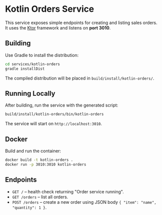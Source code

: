 # Kotlin Orders Service

This service exposes simple endpoints for creating and listing sales orders. It uses the [Ktor](https://ktor.io/) framework and listens on **port 3010**.

## Building

Use Gradle to install the distribution:

```bash
cd services/kotlin-orders
gradle installDist
```

The compiled distribution will be placed in `build/install/kotlin-orders/`.

## Running Locally

After building, run the service with the generated script:

```bash
build/install/kotlin-orders/bin/kotlin-orders
```

The service will start on `http://localhost:3010`.

## Docker

Build and run the container:

```bash
docker build -t kotlin-orders .
docker run -p 3010:3010 kotlin-orders
```

## Endpoints

- `GET /` – health check returning "Order service running".
- `GET /orders` – list all orders.
- `POST /orders` – create a new order using JSON body `{ "item": "name", "quantity": 1 }`.

